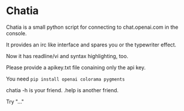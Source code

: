 Chatia
===============================================================================

Chatia is a small python script for connecting to chat.openai.com in the console.

It provides an irc like interface and spares you or the typewriter effect.

Now it has readline/vi and syntax highlighting, too.

Please provide a apikey.txt file conaining only the api key.

You need ```pip install openai colorama pygments```

chatia -h is your friend. .help is another friend.

Try "..."

